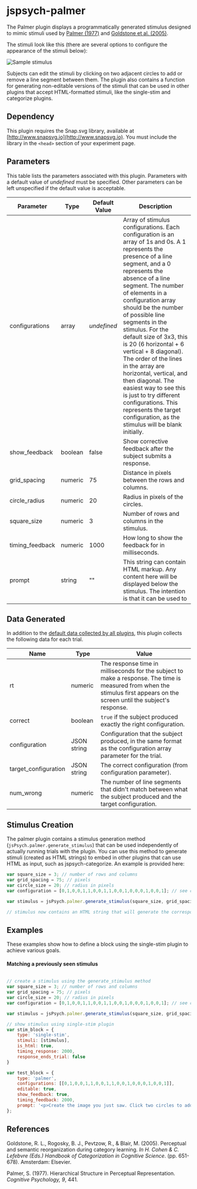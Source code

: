 # jspsych-palmer

The Palmer plugin displays a programmatically generated stimulus designed to mimic stimuli used by [Palmer (1977)](jspsych-palmer.md#references) and [Goldstone et al. (2005)](jspsych-palmer.md#references).

The stimuli look like this (there are several options to configure the appearance of the stimuli below):

![Sample stimulus](/img/palmer_stim.png)

Subjects can edit the stimuli by clicking on two adjacent circles to add or remove a line segment between them. The plugin also contains a function for generating non-editable versions of the stimuli that can be used in other plugins that accept HTML-formatted stimuli, like the single-stim and categorize plugins.

## Dependency

This plugin requires the Snap.svg library, available at [http://www.snapsvg.io](http://www.snapsvg.io). You must include the library in the `<head>` section of your experiment page.

## Parameters

This table lists the parameters associated with this plugin. Parameters with a default value of *undefined* must be specified. Other parameters can be left unspecified if the default value is acceptable.

Parameter | Type | Default Value | Description
----------|------|---------------|------------
configurations | array | *undefined* | Array of stimulus configurations. Each configuration is an array of 1s and 0s. A 1 represents the presence of a line segment, and a 0 represents the absence of a line segment. The number of elements in a configuration array should be the number of possible line segments in the stimulus. For the default size of 3x3, this is 20 (6 horizontal + 6 vertical + 8 diagonal). The order of the lines in the array are horizontal, vertical, and then diagonal. The easiest way to see this is just to try different configurations. This represents the target configuration, as the stimulus will be blank initially.
show_feedback | boolean | false | Show corrective feedback after the subject submits a response.
grid_spacing | numeric | 75 | Distance in pixels between the rows and columns.
circle_radius | numeric | 20 | Radius in pixels of the circles.
square_size | numeric | 3 | Number of rows and columns in the stimulus.
timing_feedback | numeric | 1000 | How long to show the feedback for in milliseconds.
prompt | string | "" | This string can contain HTML markup. Any content here will be displayed below the stimulus. The intention is that it can be used to

## Data Generated

In addition to the [default data collected by all plugins](overview#datacollectedbyplugins), this plugin collects the following data for each trial.

Name | Type | Value
-----|------|------
rt | numeric | The response time in milliseconds for the subject to make a response. The time is measured from when the stimulus first appears on the screen until the subject's response.
correct | boolean | `true` if the subject produced exactly the right configuration.
configuration | JSON string | Configuration that the subject produced, in the same format as the configuration array parameter for the trial.
target_configuration | JSON string | The correct configuration (from configuration parameter).
num_wrong | numeric | The number of line segments that didn't match between what the subject produced and the target configuration.

## Stimulus Creation

The palmer plugin contains a stimulus generation method (`jsPsych.palmer.generate_stimulus`) that can be used independently of actually running trials with the plugin. You can use this method to generate stimuli (created as HTML strings) to embed in other plugins that can use HTML as input, such as jspsych-categorize. An example is provided here:

```javascript
var square_size = 3; // number of rows and columns
var grid_spacing = 75; // pixels
var circle_size = 20; // radius in pixels
var configuration = [0,1,0,0,1,1,0,0,1,1,0,0,1,0,0,0,1,0,0,1]; // see definition above

var stimulus = jsPsych.palmer.generate_stimulus(square_size, grid_spacing, circle_size, configuration);

// stimulus now contains an HTML string that will generate the corresponding stimulus.
```

## Examples

These examples show how to define a block using the single-stim plugin to achieve various goals.

#### Matching a previously seen stimulus

```javascript

// create a stimulus using the generate_stimulus method
var square_size = 3; // number of rows and columns
var grid_spacing = 75; // pixels
var circle_size = 20; // radius in pixels
var configuration = [0,1,0,0,1,1,0,0,1,1,0,0,1,0,0,0,1,0,0,1]; // see definition above

var stimulus = jsPsych.palmer.generate_stimulus(square_size, grid_spacing, circle_size, configuration);

// show stimulus using single-stim plugin
var stim_block = {
	type: 'single-stim',
	stimuli: [stimulus],
	is_html: true,
	timing_response: 2000,
	response_ends_trial: false
}

var test_block = {
    type: 'palmer',
    configurations: [[0,1,0,0,1,1,0,0,1,1,0,0,1,0,0,0,1,0,0,1]],
    editable: true,
    show_feedback: true,
    timing_feedback: 2000,
    prompt: '<p>Create the image you just saw. Click two circles to add or remove a line between them. Click submit when you are done.</p>'
};
```

## References

Goldstone, R. L., Rogosky, B. J., Pevtzow, R., & Blair, M. (2005). Perceptual and semantic reorganization during category learning. _In H. Cohen & C. Lefebvre (Eds.) Handbook of Categorization in Cognitive Science_. (pp. 651-678). Amsterdam: Elsevier.

Palmer, S. (1977). Hierarchical Structure in Perceptual Representation. _Cognitive Psychology, 9_, 441.
